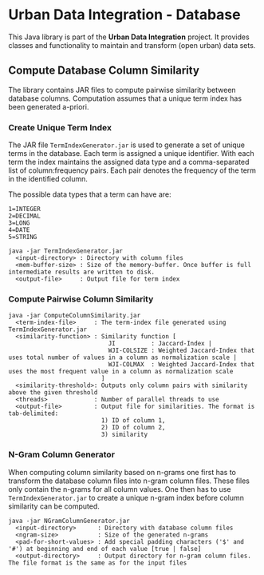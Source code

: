 Urban Data Integration - Database
=================================

This Java library is part of the **Urban Data Integration** project. It provides classes and functionality to maintain and transform (open urban) data sets.

Compute Database Column Similarity
----------------------------------

The library contains JAR files to compute pairwise similarity between database columns. Computation assumes that a unique term index has been generated a-priori.

### Create Unique Term Index

The JAR file `TermIndexGenerator.jar` is used to generate a set of unique terms in the database. Each term is assigned a unique identifier. With each term the index maintains the assigned data type and a comma-separated list of column:frequency pairs. Each pair denotes the frequency of the term in the identified column.

The possible data types that a term can have are:

```
1=INTEGER
2=DECIMAL
3=LONG
4=DATE
5=STRING
```

```
java -jar TermIndexGenerator.jar
  <input-directory> : Directory with column files
  <mem-buffer-size> : Size of the memory-buffer. Once buffer is full intermediate results are written to disk.
  <output-file>     : Output file for term index
```



### Compute Pairwise Column Similarity

```
java -jar ComputeColumnSimilarity.jar
  <term-index-file>     : The term-index file generated using TermIndexGenerator.jar
  <similarity-function> : Similarity function [
                            JI          : Jaccard-Index |
                            WJI-COLSIZE : Weighted Jaccard-Index that uses total number of values in a column as normalization scale |
                            WJI-COLMAX  : Weighted Jaccard-Index that uses the most frequent value in a column as normalization scale
                          ]
  <similarity-threshold>: Outputs only column pairs with similarity above the given threshold
  <threads>             : Number of parallel threads to use
  <output-file>         : Output file for similarities. The format is tab-delimited:
                          1) ID of column 1,
                          2) ID of column 2,
                          3) similarity
```



### N-Gram Column Generator

When computing column similarity based on n-grams one first has to transform the database column files into n-gram column files. These files only contain the n-grams for all column values. One then has to use `TermIndexGenerator.jar` to create a unique n-gram index before column similarity can be computed.

```
java -jar NGramColumnGenerator.jar
  <input-directory>      : Directory with database column files
  <ngram-size>           : Size of the generated n-grams
  <pad-for-short-values> : Add special padding characters ('$' and '#') at beginning and end of each value [true | false]
  <output-directory>     : Output directory for n-gram column files. The file format is the same as for the input files
```
